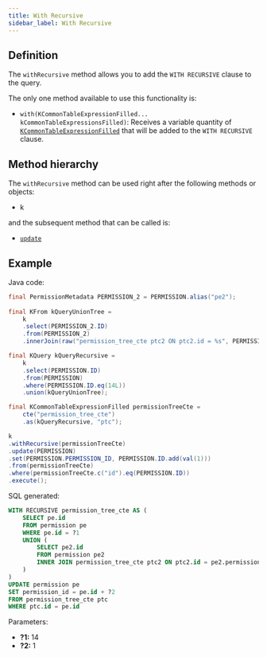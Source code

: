 ```yaml
---
title: With Recursive
sidebar_label: With Recursive
---
```


## Definition

The `withRecursive` method allows you to add the `WITH RECURSIVE` clause to the query.

The only one method available to use this functionality is:

- `with(KCommonTableExpressionFilled... kCommonTableExpressionsFilled)`: Receives a variable quantity of [`KCommonTableExpressionFilled`](/docs/select-statement/with/introduction) that will be added to the `WITH RECURSIVE` clause.

## Method hierarchy

The `withRecursive` method can be used right after the following methods or objects:

- k

and the subsequent method that can be called is:

- [`update`](/docs/update-statement/update/)

## Example

Java code:

```java
final PermissionMetadata PERMISSION_2 = PERMISSION.alias("pe2");
        
final KFrom kQueryUnionTree = 
    k
    .select(PERMISSION_2.ID)
    .from(PERMISSION_2)
    .innerJoin(raw("permission_tree_cte ptc2 ON ptc2.id = %s", PERMISSION_2.PERMISSION_ID));

final KQuery kQueryRecursive = 
    k
    .select(PERMISSION.ID)
    .from(PERMISSION)
    .where(PERMISSION.ID.eq(14L))
    .union(kQueryUnionTree);

final KCommonTableExpressionFilled permissionTreeCte =
    cte("permission_tree_cte")
    .as(kQueryRecursive, "ptc");

k
.withRecursive(permissionTreeCte)
.update(PERMISSION)
.set(PERMISSION.PERMISSION_ID, PERMISSION.ID.add(val(1)))
.from(permissionTreeCte)
.where(permissionTreeCte.c("id").eq(PERMISSION.ID))
.execute();
```

SQL generated:

```sql
WITH RECURSIVE permission_tree_cte AS (
    SELECT pe.id
    FROM permission pe
    WHERE pe.id = ?1
    UNION (
        SELECT pe2.id
        FROM permission pe2
        INNER JOIN permission_tree_cte ptc2 ON ptc2.id = pe2.permission_id
    )
)
UPDATE permission pe
SET permission_id = pe.id + ?2
FROM permission_tree_cte ptc
WHERE ptc.id = pe.id
```

Parameters:

- **?1:** 14
- **?2:** 1